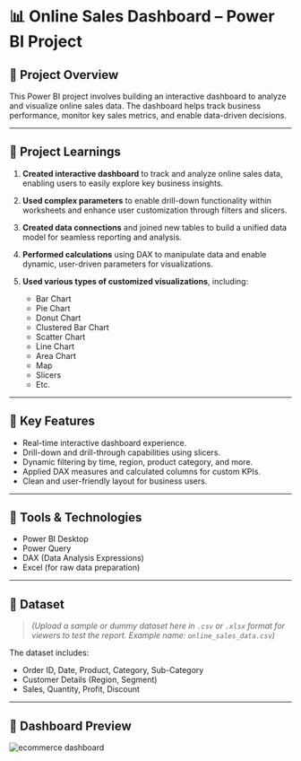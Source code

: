 # 📊 Online Sales Dashboard – Power BI Project

## 🚀 Project Overview

This Power BI project involves building an interactive dashboard to analyze and visualize online sales data. The dashboard helps track business performance, monitor key sales metrics, and enable data-driven decisions.

---

## 📘 Project Learnings

1. **Created interactive dashboard** to track and analyze online sales data, enabling users to easily explore key business insights.

2. **Used complex parameters** to enable drill-down functionality within worksheets and enhance user customization through filters and slicers.

3. **Created data connections** and joined new tables to build a unified data model for seamless reporting and analysis.

4. **Performed calculations** using DAX to manipulate data and enable dynamic, user-driven parameters for visualizations.

5. **Used various types of customized visualizations**, including:
   - Bar Chart  
   - Pie Chart  
   - Donut Chart  
   - Clustered Bar Chart  
   - Scatter Chart  
   - Line Chart  
   - Area Chart  
   - Map  
   - Slicers  
   - Etc.

---

## 📌 Key Features

- Real-time interactive dashboard experience.
- Drill-down and drill-through capabilities using slicers.
- Dynamic filtering by time, region, product category, and more.
- Applied DAX measures and calculated columns for custom KPIs.
- Clean and user-friendly layout for business users.

---

## 🧰 Tools & Technologies

- Power BI Desktop  
- Power Query  
- DAX (Data Analysis Expressions)  
- Excel (for raw data preparation)

---

## 📁 Dataset

> *(Upload a sample or dummy dataset here in `.csv` or `.xlsx` format for viewers to test the report. Example name: `online_sales_data.csv`)*

The dataset includes:
- Order ID, Date, Product, Category, Sub-Category  
- Customer Details (Region, Segment)  
- Sales, Quantity, Profit, Discount  

---

## 📸 Dashboard Preview
![ecommerce dashboard](https://github.com/user-attachments/assets/e30ad652-ab02-4b73-b2d5-a092e5c20fbc)
